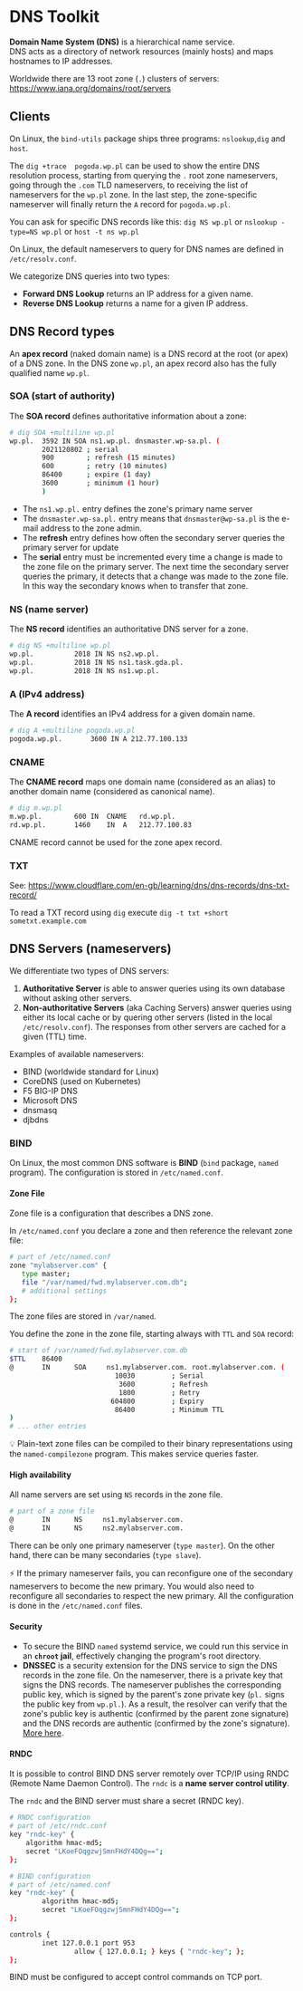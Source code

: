 # DNS Toolkit

**Domain Name System (DNS)** is a hierarchical name service.  
DNS acts as a directory of network resources (mainly hosts) and maps hostnames to IP addresses.

Worldwide there are 13 root zone (`.`) clusters of servers: https://www.iana.org/domains/root/servers

## Clients
On Linux, the `bind-utils` package ships three programs: `nslookup`,`dig` and `host`. 

The `dig +trace  pogoda.wp.pl` can be used to show the entire DNS resolution process, starting from querying the `.` root zone nameservers, going through the `.com` TLD nameservers, to receiving the list of nameservers for the `wp.pl` zone. In the last step, the zone-specific nameserver will finally return the `A` record for `pogoda.wp.pl`.

You can ask for specific DNS records like this: `dig NS wp.pl` or `nslookup -type=NS wp.pl` or `host -t ns wp.pl`

On Linux, the default nameservers to query for DNS names are defined in `/etc/resolv.conf`.

We categorize DNS queries into two types:
- **Forward DNS Lookup** returns an IP address for a given name.
- **Reverse DNS Lookup** returns a name for a given IP address.

## DNS Record types

An **apex record** (naked domain name) is a DNS record at the root (or apex) of a DNS zone. In the DNS zone `wp.pl`, an apex record also has the fully qualified name `wp.pl`.

### SOA (start of authority)
 The **SOA record** defines authoritative information about a zone:
```bash
# dig SOA +multiline wp.pl
wp.pl.	3592 IN	SOA ns1.wp.pl. dnsmaster.wp-sa.pl. (
		2021120802 ; serial
		900        ; refresh (15 minutes)
		600        ; retry (10 minutes)
		86400      ; expire (1 day)
		3600       ; minimum (1 hour)
		)
```
- The `ns1.wp.pl.` entry defines the zone's primary name server
- The `dnsmaster.wp-sa.pl.` entry means that `dnsmaster@wp-sa.pl` is the e-mail address to the zone admin.
- The **refresh** entry defines how often the secondary server queries the primary server for update
- The **serial** entry must be incremented every time a change is made to the zone file on the primary server. The next time the secondary server queries the primary, it detects that a change was made to the zone file. In this way the secondary knows when to transfer that zone.

### NS (name server)
The **NS record** identifies an authoritative DNS server for a zone.

```bash
# dig NS +multiline wp.pl
wp.pl.			2018 IN	NS ns2.wp.pl.
wp.pl.			2018 IN	NS ns1.task.gda.pl.
wp.pl.			2018 IN	NS ns1.wp.pl.
```

### A (IPv4 address)
The **A record** identifies an IPv4 address for a given domain name.

```bash
# dig A +multiline pogoda.wp.pl
pogoda.wp.pl.		3600 IN	A 212.77.100.133
```

### CNAME 
The **CNAME record** maps one domain name (considered as an alias) to another domain name (considered as canonical name).

```bash
# dig m.wp.pl
m.wp.pl.		600	IN	CNAME	rd.wp.pl.
rd.wp.pl.		1460	IN	A	212.77.100.83
```
CNAME record cannot be used for the zone apex record.

### TXT
See: https://www.cloudflare.com/en-gb/learning/dns/dns-records/dns-txt-record/

To read a TXT record using `dig` execute `dig -t txt +short sometxt.example.com`

## DNS Servers (nameservers)
We differentiate two types of DNS servers:
1. **Authoritative Server** is able to answer queries using its own database without asking other servers.
2. **Non-authoritative Servers** (aka Caching Servers) answer queries using either its local cache or by quering other servers (listed in the local `/etc/resolv.conf`). The responses from other servers are cached for a given (TTL) time.

Examples of available nameservers:
- BIND (worldwide standard for Linux)
- CoreDNS (used on Kubernetes)
- F5 BIG-IP DNS
- Microsoft DNS
- dnsmasq
- djbdns

### BIND
On Linux, the most common DNS software is **BIND** (`bind` package, `named` program). The configuration is stored in `/etc/named.conf`.

#### Zone File
Zone file is a configuration that describes a DNS zone. 

In `/etc/named.conf` you declare a zone and then reference the relevant zone file:
```bash
# part of /etc/named.conf
zone "mylabserver.com" {
   type master;
   file "/var/named/fwd.mylabserver.com.db";
   # additional settings
};
```

The zone files are stored in `/var/named`.

You define the zone in the zone file, starting always with `TTL` and `SOA` record:
```bash
# start of /var/named/fwd.mylabserver.com.db
$TTL    86400
@       IN      SOA     ns1.mylabserver.com. root.mylabserver.com. (
                          10030         ; Serial
                           3600         ; Refresh
                           1800         ; Retry
                         604800         ; Expiry
                          86400         ; Minimum TTL
)
# ... other entries
```

:bulb: Plain-text zone files can be compiled to their binary representations using the `named-compilezone` program. This makes service queries faster.


#### High availability
All name servers are set using `NS` records in the zone file.
```bash
# part of a zone file
@       IN      NS     ns1.mylabserver.com.
@       IN      NS     ns2.mylabserver.com.
```
There can be only one primary nameserver (`type master`). On the other hand, there can be many secondaries (`type slave`). 

:zap: If the primary nameserver fails, you can reconfigure one of the secondary nameservers to become the new primary. You would also need to reconfigure all secondaries to respect the new primary. All the configuration is done in the `/etc/named.conf` files.

#### Security
- To secure the BIND `named` systemd service, we could run this service in an **`chroot` jail**, effectively changing the program's root directory.
- **DNSSEC** is a security extension for the DNS service to sign the DNS records in the zone file. On the nameserver, there is a private key that signs the DNS records. The nameserver publishes the corresponding public key, which is signed by the parent's zone private key (`pl.` signs the public key from `wp.pl.`). As a result, the resolver can verify that the zone's public key is authentic (confirmed by the parent zone signature) and the DNS records are authentic (confirmed by the zone's signature). [More here](icann.org/resources/pages/dnssec-what-is-it-why-important-2019-03-05-en).

#### RNDC
It is possible to control BIND DNS server remotely over TCP/IP using RNDC (Remote Name Daemon Control). The `rndc` is a **name server control utility**. 

The `rndc` and the BIND server must share a secret (RNDC key).
```bash
# RNDC configuration
# part of /etc/rndc.conf
key "rndc-key" {
	algorithm hmac-md5;
	secret "LKoeFOqgzwjSmnFHdY4DQg==";
};
```
```bash
# BIND configuration
# part of /etc/named.conf
key "rndc-key" {
        algorithm hmac-md5;
        secret "LKoeFOqgzwjSmnFHdY4DQg==";
};

controls {
        inet 127.0.0.1 port 953
                allow { 127.0.0.1; } keys { "rndc-key"; };
};
```

BIND must be configured to accept control commands on TCP port.

